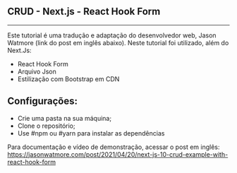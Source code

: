 ## CRUD - Next.js - React Hook Form
_______________________________________

Este tutorial é uma tradução e adaptação do desenvolvedor web, Jason Watmore (link do post em inglês abaixo).
Neste tutorial foi utilizado, além do Next.Js:
- React Hook Form
- Arquivo Json
- Estilização com Bootstrap em CDN

## Configurações:
- Crie uma pasta na sua máquina;
- Clone o repositório;
- Use #npm ou #yarn para instalar as dependências

Para documentação e vídeo de demonstração, acessar o post em inglês: https://jasonwatmore.com/post/2021/04/20/next-js-10-crud-example-with-react-hook-form
